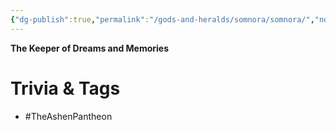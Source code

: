 ```yaml
---
{"dg-publish":true,"permalink":"/gods-and-heralds/somnora/somnora/","noteIcon":"","created":"2024-04-29T00:02:16.660+01:00","updated":"2024-12-31T21:54:54.300+00:00"}
---
```



**The Keeper of Dreams and Memories**

# Trivia & Tags
- #TheAshenPantheon 